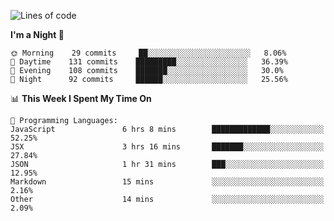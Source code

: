<!--START_SECTION:waka-->
![Lines of code](https://img.shields.io/badge/From%20Hello%20World%20I%27ve%20Written-151460%20lines%20of%20code-blue)

**I'm a Night 🦉** 

```text
🌞 Morning    29 commits     ██░░░░░░░░░░░░░░░░░░░░░░░   8.06% 
🌆 Daytime    131 commits    █████████░░░░░░░░░░░░░░░░   36.39% 
🌃 Evening    108 commits    ███████░░░░░░░░░░░░░░░░░░   30.0% 
🌙 Night      92 commits     ██████░░░░░░░░░░░░░░░░░░░   25.56%

```


📊 **This Week I Spent My Time On** 

```text
💬 Programming Languages: 
JavaScript               6 hrs 8 mins        █████████████░░░░░░░░░░░░   52.25% 
JSX                      3 hrs 16 mins       ███████░░░░░░░░░░░░░░░░░░   27.84% 
JSON                     1 hr 31 mins        ███░░░░░░░░░░░░░░░░░░░░░░   12.95% 
Markdown                 15 mins             ░░░░░░░░░░░░░░░░░░░░░░░░░   2.16% 
Other                    14 mins             ░░░░░░░░░░░░░░░░░░░░░░░░░   2.09%

```


<!--END_SECTION:waka-->
